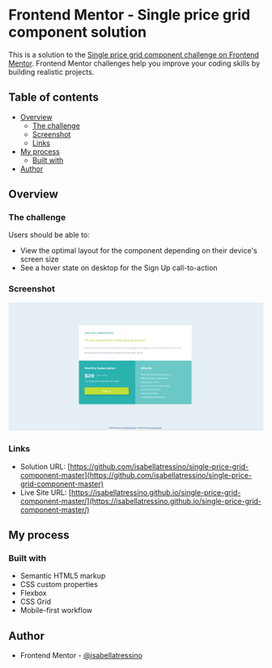 # Frontend Mentor - Single price grid component solution

This is a solution to the [Single price grid component challenge on Frontend Mentor](https://www.frontendmentor.io/challenges/single-price-grid-component-5ce41129d0ff452fec5abbbc). Frontend Mentor challenges help you improve your coding skills by building realistic projects. 

## Table of contents

- [Overview](#overview)
  - [The challenge](#the-challenge)
  - [Screenshot](#screenshot)
  - [Links](#links)
- [My process](#my-process)
  - [Built with](#built-with)
- [Author](#author)

## Overview

### The challenge

Users should be able to:

- View the optimal layout for the component depending on their device's screen size
- See a hover state on desktop for the Sign Up call-to-action

### Screenshot

![](images/screenshot.png)

### Links

- Solution URL: [https://github.com/isabellatressino/single-price-grid-component-master](https://github.com/isabellatressino/single-price-grid-component-master)
- Live Site URL: [https://isabellatressino.github.io/single-price-grid-component-master/](https://isabellatressino.github.io/single-price-grid-component-master/)

## My process

### Built with

- Semantic HTML5 markup
- CSS custom properties
- Flexbox
- CSS Grid
- Mobile-first workflow

## Author

- Frontend Mentor - [@isabellatressino](https://www.frontendmentor.io/profile/isabellatressino)

